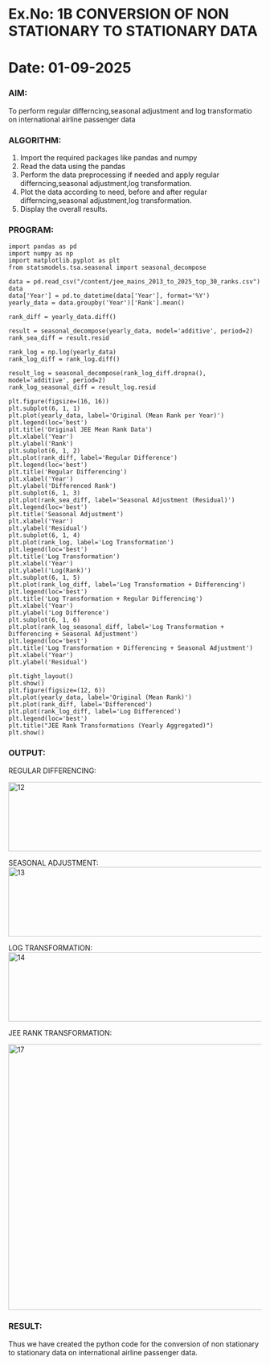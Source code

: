 # Ex.No: 1B                     CONVERSION OF NON STATIONARY TO STATIONARY DATA
# Date: 01-09-2025

### AIM:
To perform regular differncing,seasonal adjustment and log transformatio on international airline passenger data
### ALGORITHM:
1. Import the required packages like pandas and numpy
2. Read the data using the pandas
3. Perform the data preprocessing if needed and apply regular differncing,seasonal adjustment,log transformation.
4. Plot the data according to need, before and after regular differncing,seasonal adjustment,log transformation.
5. Display the overall results.
### PROGRAM:
```
import pandas as pd
import numpy as np
import matplotlib.pyplot as plt
from statsmodels.tsa.seasonal import seasonal_decompose

data = pd.read_csv("/content/jee_mains_2013_to_2025_top_30_ranks.csv")
data
data['Year'] = pd.to_datetime(data['Year'], format='%Y')
yearly_data = data.groupby('Year')['Rank'].mean()

rank_diff = yearly_data.diff()

result = seasonal_decompose(yearly_data, model='additive', period=2)
rank_sea_diff = result.resid

rank_log = np.log(yearly_data)
rank_log_diff = rank_log.diff()

result_log = seasonal_decompose(rank_log_diff.dropna(), model='additive', period=2)
rank_log_seasonal_diff = result_log.resid

plt.figure(figsize=(16, 16))
plt.subplot(6, 1, 1)
plt.plot(yearly_data, label='Original (Mean Rank per Year)')
plt.legend(loc='best')
plt.title('Original JEE Mean Rank Data')
plt.xlabel('Year')
plt.ylabel('Rank')
plt.subplot(6, 1, 2)
plt.plot(rank_diff, label='Regular Difference')
plt.legend(loc='best')
plt.title('Regular Differencing')
plt.xlabel('Year')
plt.ylabel('Differenced Rank')
plt.subplot(6, 1, 3)
plt.plot(rank_sea_diff, label='Seasonal Adjustment (Residual)')
plt.legend(loc='best')
plt.title('Seasonal Adjustment')
plt.xlabel('Year')
plt.ylabel('Residual')
plt.subplot(6, 1, 4)
plt.plot(rank_log, label='Log Transformation')
plt.legend(loc='best')
plt.title('Log Transformation')
plt.xlabel('Year')
plt.ylabel('Log(Rank)')
plt.subplot(6, 1, 5)
plt.plot(rank_log_diff, label='Log Transformation + Differencing')
plt.legend(loc='best')
plt.title('Log Transformation + Regular Differencing')
plt.xlabel('Year')
plt.ylabel('Log Difference')
plt.subplot(6, 1, 6)
plt.plot(rank_log_seasonal_diff, label='Log Transformation + Differencing + Seasonal Adjustment')
plt.legend(loc='best')
plt.title('Log Transformation + Differencing + Seasonal Adjustment')
plt.xlabel('Year')
plt.ylabel('Residual')

plt.tight_layout()
plt.show()
plt.figure(figsize=(12, 6))
plt.plot(yearly_data, label='Original (Mean Rank)')
plt.plot(rank_diff, label='Differenced')
plt.plot(rank_log_diff, label='Log Differenced')
plt.legend(loc='best')
plt.title("JEE Rank Transformations (Yearly Aggregated)")
plt.show()
```

### OUTPUT:


REGULAR DIFFERENCING:

<img width="578" height="138" alt="12" src="https://github.com/user-attachments/assets/138da680-3fb7-4d93-95c7-3083efb536d3" />

SEASONAL ADJUSTMENT:
<img width="554" height="138" alt="13" src="https://github.com/user-attachments/assets/50fa001e-99cc-40cd-9df2-35ea2333f4b1" />


LOG TRANSFORMATION:
<img width="575" height="138" alt="14" src="https://github.com/user-attachments/assets/56b9ce52-a0fd-4976-85f6-9c45603099a6" />

JEE RANK TRANSFORMATION:

<img width="977" height="528" alt="17" src="https://github.com/user-attachments/assets/5352392e-7f13-44dc-9967-aa5c9c25fe90" />

### RESULT:
Thus we have created the python code for the conversion of non stationary to stationary data on international airline passenger
data.
